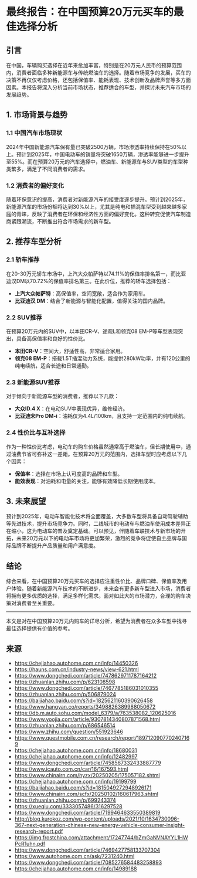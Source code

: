 # 最终报告：在中国预算20万元买车的最佳选择分析

## 引言
在中国，车辆购买选择在近年来愈加丰富，特别是在20万元人民币的预算范围内，消费者面临多种新能源车与传统燃油车的选择。随着市场竞争的发展，买车的决策不再仅仅考虑价格，还包括保值率、能耗表现、技术创新及品牌声誉等多方面因素。本报告将深入分析当前市场状态，推荐适合的车型，并探讨未来汽车市场的发展趋势。

## 1. 市场背景与趋势
### 1.1 中国汽车市场现状
2024年中国新能源汽车保有量已突破2500万辆，市场渗透率持续保持在50%以上。预计到2025年，中国电动车的销量将突破1650万辆，渗透率能够进一步提升至55%。而在预算20万元的汽车选择中，燃油车、新能源车与SUV类型的车型种类繁多，满足了不同消费者的需求。

### 1.2 消费者的偏好变化
随着环保意识的提高，消费者对新能源汽车的接受度逐步提升。预计到2025年，新能源汽车的市场份额将达到30%以上，尤其是纯电和插混车型受到越来越多家庭的青睐，反映了消费者在环保和经济性方面的偏好变化。这种转变促使汽车制造商紧跟潮流，不断推出符合市场需求的新车型。

## 2. 推荐车型分析
### 2.1 轿车推荐
在20-30万元轿车市场中，上汽大众帕萨特以74.11%的保值率排名第一，而比亚迪汉DM以70.72%的保值率排名第三。在此价位，推荐的轿车选择包括：
- **上汽大众帕萨特**：高保值率，空间宽敞，适合作为家用车。
- **比亚迪汉 DM**：结合了新能源与智能化配置，值得关注的国内品牌。

### 2.2 SUV推荐
在预算20万元内的SUV中，以本田CR-V、途观L和领克08 EM-P等车型表现突出，具备高保值率和良好的性价比。
- **本田CR-V**：空间大，舒适性高，非常适合家用。
- **领克08 EM-P**：搭载1.5T插混动力系统，能提供280kW功率，并有120公里的纯电续航，适合长途和日常通勤。

### 2.3 新能源SUV推荐
对于倾向于新能源车型的消费者，推荐以下几款：
- **大众ID.4 X**：在电动SUV中表现优异，维修经济。
- **比亚迪宋Pro DM-i**：油耗仅为4.4L/100km，且支持一定范围内的纯电续航。

### 2.4 性价比与互补选择
作为一种性价比考虑，电动车的购车价格虽然通常高于燃油车，但长期使用中，通过油费节省可弥补这一差距。在预算20万元的范围内，选择车型时应考虑以下几个因素：
- **保值率**：选择在市场上认可度高的品牌和车型。
- **能效表现**：对油耗和电量的关注，能够有效降低长期使用成本。

## 3. 未来展望
预计到2025年，电动车智能化技术将全面覆盖，大多数车型将具备自动驾驶辅助等先进技术，提升市场竞争力。同时，二线城市的电动车与燃油车使用成本差异正在缩小，这为电动车的普及奠定基础。可以预见，伴随着车联技术与新市场的开拓，未来20万元以下的电动车市场将更加繁荣，激烈的竞争将促使自主品牌与国际品牌不断提升产品质量和用户满意度。

## 结论
综合来看，在中国预算20万元买车的选择应注重性价比、品牌口碑、保值率及用户体验。随着新能源汽车技术的不断进步，未来会有更多新车型进入市场，消费者将拥有更多优质的选择，满足多样化需求。面对如此大的市场潜力，合理的购车决策对消费者至关重要。

---
本文是对在中国预算20万元内购车的详尽分析，希望为消费者在众多车型中找寻最佳选择提供有价值的参考。

## 来源

- https://chejiahao.autohome.com.cn/info/14450326
- https://hauns.com.cn/industry-news/view-621.html
- https://www.dongchedi.com/article/7478629711787164212
- https://zhuanlan.zhihu.com/p/623108598
- https://www.dongchedi.com/article/7467785186031010355
- https://zhuanlan.zhihu.com/p/506879024
- https://baijiahao.baidu.com/s?id=1825621160390626458
- https://www.hangyan.co/reports/3498826389988050672
- https://db.m.auto.sohu.com/model_6379/a/763538082_120625016
- https://www.yoojia.com/article/9307814340807871568.html
- https://zhuanlan.zhihu.com/p/686546514
- https://www.zhihu.com/question/551923646
- https://www.questmobile.com.cn/research/report/1897120907702407169
- https://chejiahao.autohome.com.cn/info/18680031
- https://chejiahao.autohome.com.cn/info/12482997
- https://www.dongchedi.com/article/7458567332433887779
- https://www.icauto.com.cn/car/16/167593.html
- https://www.chinairn.com/hyzx/20250205/175057182.shtml
- https://chejiahao.autohome.com.cn/info/19199799
- https://baijiahao.baidu.com/s?id=1815049272948926171
- https://www.chinairn.com/scfx/20250102/160617963.shtml
- https://zhuanlan.zhihu.com/p/699243374
- https://xueqiu.com/3333057486/316297528
- https://www.dongchedi.com/article/7199464633550389819
- http://blog.kurokoz.com/wp-content/uploads/2021/10/1634730096-367-next-generation-chinese-new-energy-vehicle-consumer-insight-research-report.pdf
- https://img.frostchina.com/attachment/17247744/bZmGaNVNAYYL1HWPcR1uhn.pdf
- https://www.dongchedi.com/article/7469427758133707304
- https://www.autohome.com.cn/ask/7231240.html
- https://www.dongchedi.com/article/7085276584483258893
- https://chejiahao.autohome.com.cn/info/14989188